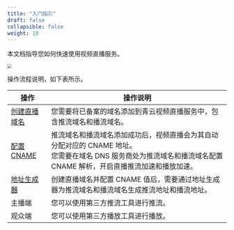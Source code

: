 ```yaml
---
title: "入门指引"
draft: false
collapsible: false
weight: 10
---
```


本文档指导您如何快速使用视频直播服务。

<img src="../../_images/qs_flowchart.png" style="zoom:60%;" />

操作流程说明，如下表所示。

| 操作                                                 | 操作说明                                                     |
| ---------------------------------------------------- | ------------------------------------------------------------ |
| [创建直播域名](../../usermanual/10_create_livevideo) | 您需要将已备案的域名添加到青云视频直播服务中，包含推流域名和播流域名。 |
| [配置 CNAME](../../usermanual/20_configure_cname)    | 推流域名和播流域名添加成功后，视频直播会为其自动分配对应的 CNAME 地址。<br />您需要在域名 DNS 服务商处为推流域名和播流域名配置 CNAME 解析，开启直播推流加速和播放加速。 |
| [地址生成器](../../usermanual/30_generate_address)   | 创建直播域名并配置 CNAME 值后，需要通过地址生成器为推流域名和播流域名生成推流地址和播流地址。 |
| 主播端                                               | 您可以使用第三方推流工具进行推流。                           |
| 观众端                                               | 您可以使用第三方播放工具进行播放。                           |





